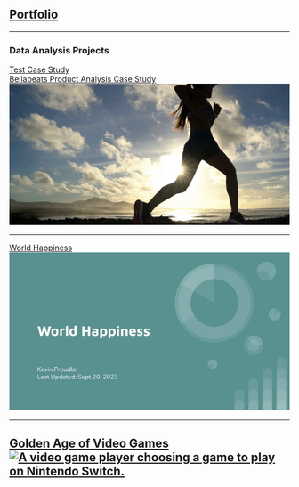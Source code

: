 ## <a href="https://kproudler.github.io/">Portfolio</a>

---

### Data Analysis Projects
[Test Case Study](/Bellabeat-Case-Study.html)
<br>
[Bellabeats Product Analysis Case Study](/Bellabeats.md)
<br>
<a href="https://kproudler.github.io/Bellabeats.html"><img src="dataset-cover.png"/></a>

---

[World Happiness](/world_happiness_slides.md)
<br>
<a href="https://kproudler.github.io/world_happiness_slides.html"><img src="World Happiness.jpg?raw=true"/></a>

---

[Golden Age of Video Games](/golden_age_videogames.md)
<br>
<a href="https://kproudler.github.io/golden_age_videogames.html"><img src="https://assets.datacamp.com/production/project_1413/img/video_game.jpg" alt="A video game player choosing a game to play on Nintendo Switch."></a>
---


